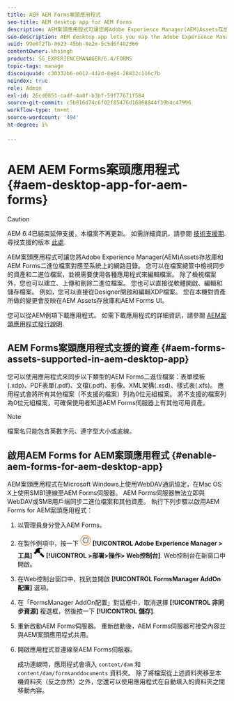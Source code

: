 ```yaml
---
title: AEM AEM Forms案頭應用程式
seo-title: AEM desktop app for AEM Forms
description: AEM案頭應用程式可讓您將Adobe Experience Manager(AEM)Assets存放庫和AEM Forms二進位檔案對應至系統上的網路目錄。 進一步了解AEM案頭應用程式支援的資產，以及如何啟用AEM Forms for AEM案頭應用程式。
seo-description: AEM desktop app lets you map the Adobe Experience Manager (AEM) Assets repository and AEM Forms binary files to a network directory on your system. Learn more about the assets supported in AEM desktop app and how to enable AEM Forms for AEM desktop app.
uuid: 99e0f2fb-8623-45bb-8e2e-5c5d6f482366
contentOwner: khsingh
products: SG_EXPERIENCEMANAGER/6.4/FORMS
topic-tags: manage
discoiquuid: c30332b6-e012-442d-8e84-28832c116c7b
noindex: true
role: Admin
exl-id: 26cd0851-cadf-4a8f-b3bf-59f77671f584
source-git-commit: c5b816d74c6f02f85476d16868844f39b4c47996
workflow-type: tm+mt
source-wordcount: '494'
ht-degree: 1%

---
```


# AEM AEM Forms案頭應用程式 {#aem-desktop-app-for-aem-forms}

>[!CAUTION]
>
>AEM 6.4已結束延伸支援，本檔案不再更新。 如需詳細資訊，請參閱 [技術支援期](https://helpx.adobe.com//tw/support/programs/eol-matrix.html). 尋找支援的版本 [此處](https://experienceleague.adobe.com/docs/).

AEM案頭應用程式可讓您將Adobe Experience Manager(AEM)Assets存放庫和AEM Forms二進位檔案對應至系統上的網路目錄。 您可以在檔案總管中檢視同步的資產和二進位檔案，並視需要使用各種應用程式來編輯檔案。 除了檢視檔案外，您也可以建立、上傳和刪除二進位檔案。 您也可以直接從軟體開啟、編輯和儲存檔案。 例如，您可以直接從Designer開啟和編輯XDP檔案。 您在本機對資產所做的變更會反映在AEM Assets存放庫和AEM Forms UI。

您可以從AEM例項下載應用程式。 如需下載應用程式的詳細資訊，請參閱 [AEM案頭應用程式發行說明](https://helpx.adobe.com/experience-manager/desktop-app/release-notes.html).

## AEM Forms案頭應用程式支援的資產 {#aem-forms-assets-supported-in-aem-desktop-app}

您可以使用應用程式來同步以下類型的AEM Forms二進位檔案：表單模板(.xdp)、PDF表單(.pdf)、文檔(.pdf)、影像、XML架構(.xsd)、樣式表(.xfs)。 應用程式會將所有其他檔案（不支援的檔案）列為0位元組檔案。 將不支援的檔案列為0位元組檔案，可確保使用者知道AEM Forms伺服器上有其他可用資產。

>[!NOTE]
>
>檔案名只能包含英數字元、連字型大小或底線。

## 啟用AEM Forms for AEM案頭應用程式 {#enable-aem-forms-for-aem-desktop-app}

AEM案頭應用程式在Microsoft Windows上使用WebDAV通訊協定，在Mac OS X上使用SMB1連線至AEM Forms伺服器。 AEM Forms伺服器無法立即與WebDAV或SMB用戶端同步二進位檔案和其他資產。 執行下列步驟以啟用AEM Forms for AEM案頭應用程式：

1. 以管理員身分登入AEM Forms。
1. 在製作例項中，按一下 ![adobeexperiencemanager](assets/adobeexperiencemanager.png) **[!UICONTROL Adobe Experience Manager >工具]** ![錘](assets/hammer.png) **[!UICONTROL >部署>操作> Web控制台]**. Web控制台在新窗口中開啟。
1. 在Web控制台窗口中，找到並開啟 **[!UICONTROL FormsManager AddOn配置]** 選項。
1. 在「FormsManager AddOn配置」對話框中，取消選擇 **[!UICONTROL 非同步資源]** 複選框，然後按一下 **[!UICONTROL 儲存]**.
1. 重新啟動AEM Forms伺服器。 重新啟動後，AEM Forms伺服器可接受內容並與AEM案頭應用程式共用。
1. 開啟應用程式並連線至AEM Forms伺服器。

   成功連線時，應用程式會填入 `content/dam` 和 `content/dam/formsanddocuments` 資料夾。 除了將檔案從上述資料夾移至本機資料夾（反之亦然）之外，您還可以使用應用程式在自動填入的資料夾之間移動內容。
